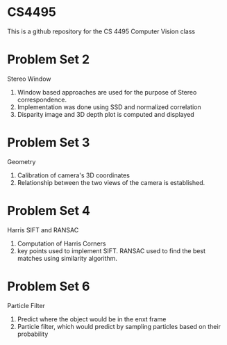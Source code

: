 # CS4495
This is a github repository for the CS 4495 Computer Vision class


# Problem Set 2 

Stereo Window 

1. Window based approaches are used for the purpose of Stereo correspondence.
2. Implementation was done using SSD and normalized correlation
3. Disparity image and 3D depth plot is computed and displayed

# Problem Set 3

Geometry

1. Calibration of camera's 3D coordinates
2. Relationship between the two views of the camera is established.


# Problem Set 4

Harris SIFT and RANSAC

1. Computation of Harris Corners
2. key points used to implement SIFT. RANSAC used to find the best matches using similarity algorithm.


# Problem Set 6

Particle Filter

1. Predict where the object would be in the enxt frame
2. Particle filter, which would predict by sampling particles based on their probability
 